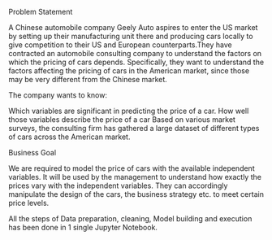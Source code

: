 Problem Statement

A Chinese automobile company Geely Auto aspires to enter the US market by setting up their manufacturing unit there and producing cars locally to give competition to their US and European counterparts.They have contracted an automobile consulting company to understand the factors on which the pricing of cars depends. Specifically, they want to understand the factors affecting the pricing of cars in the American market, since those may be very different from the Chinese market.

The company wants to know:

Which variables are significant in predicting the price of a car.
How well those variables describe the price of a car
Based on various market surveys, the consulting firm has gathered a large dataset of different types of cars across the American market.

Business Goal

We are required to model the price of cars with the available independent variables. It will be used by the management to understand how exactly the prices vary with the independent variables. They can accordingly manipulate the design of the cars, the business strategy etc. to meet certain price levels.

All the steps of Data preparation, cleaning, Model building and execution has been done in 1 single Jupyter Notebook.
